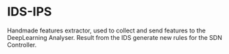 # IDS-IPS
Handmade features extractor, used to collect and send features to the DeepLearning Analyser. Result from the IDS generate new rules for the SDN Controller.
